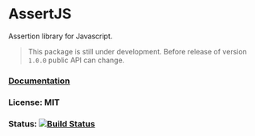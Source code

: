 # AssertJS

Assertion library for Javascript.

> This package is still under development. Before release of version ``1.0.0`` public API can change.

### [Documentation](http://assert-js.com)
### License: MIT
### Status: [![Build Status](https://travis-ci.org/Tiliqua/assert-js.svg?branch=master)](https://travis-ci.org/Tiliqua/assert-js)

